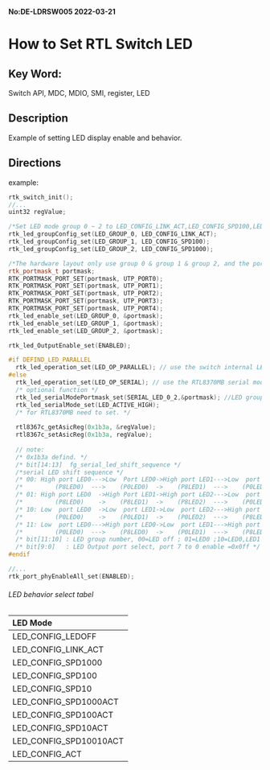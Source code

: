 **No:DE-LDRSW005 2022-03-21**
# How to Set RTL Switch LED
## Key Word:
Switch API, MDC, MDIO, SMI, register, LED
## Description
Example of setting LED display enable and behavior.

## Directions

example:
```cpp
rtk_switch_init();
//...
uint32 regValue;

/*Set LED mode group 0 ~ 2 to LED_CONFIG_LINK_ACT,LED_CONFIG_SPD100,LED_CONFIG_SPD1000 */
rtk_led_groupConfig_set(LED_GROUP_0, LED_CONFIG_LINK_ACT);
rtk_led_groupConfig_set(LED_GROUP_1, LED_CONFIG_SPD100);
rtk_led_groupConfig_set(LED_GROUP_2, LED_CONFIG_SPD1000);

/*The hardware layout only use group 0 & group 1 & group 2, and the port is Port 0 ~ Port 4 */
rtk_portmask_t portmask;
RTK_PORTMASK_PORT_SET(portmask, UTP_PORT0);
RTK_PORTMASK_PORT_SET(portmask, UTP_PORT1);
RTK_PORTMASK_PORT_SET(portmask, UTP_PORT2);
RTK_PORTMASK_PORT_SET(portmask, UTP_PORT3);
RTK_PORTMASK_PORT_SET(portmask, UTP_PORT4);
rtk_led_enable_set(LED_GROUP_0, &portmask);
rtk_led_enable_set(LED_GROUP_1, &portmask);
rtk_led_enable_set(LED_GROUP_2, &portmask);

rtk_led_OutputEnable_set(ENABLED);

#if DEFIND_LED_PARALLEL  
  rtk_led_operation_set(LED_OP_PARALLEL); // use the switch internal LED pin out.
#else
  rtk_led_operation_set(LED_OP_SERIAL); // use the RTL8370MB serial mode
  /* optional function */
  rtk_led_serialModePortmask_set(SERIAL_LED_0_2,&portmask); //LED group output LED0,LED1,LED2
  rtk_led_serialMode_set(LED_ACTIVE_HIGH);
  /* for RTL8370MB need to set. */
  
  rtl8367c_getAsicReg(0x1b3a, &regValue); 
  rtl8367c_setAsicReg(0x1b3a, regValue); 
  
  // note:
  /* 0x1b3a defind. */
  /* bit[14:13]	 fg_serial_led_shift_sequence */
  /*serial LED shift sequence */
  /* 00: High port LED0--->Low  Port LED0->High port LED1--->Low  port LED1->High port LED2--->Low  port LED2 */
  /*         (P8LED0)  --->    (P0LED0)  ->    (P8LED1)  --->    (P0LED1)  ->    (P8LED2)  --->    (P0LED2)   */
  /* 01: High port LED0  ->High Port LED1->High port LED2--->Low  port LED0->Low  port LED1  ->Low  port LED2 */
  /*         (P8LED0)    ->    (P8LED1)  ->    (P8LED2)  --->    (P0LED0)  ->    (P0LED1)    ->    (P0LED2)   */
  /* 10: Low  port LED0  ->Low  port LED1->Low  port LED2--->High port LED0->High port LED1  ->High port LED2 */
  /*         (P0LED0)    ->    (P0LED1)  ->    (P0LED2)  --->    (P8LED0)  ->    (P8LED1)    ->    (P8LED2)   */
  /* 11: Low  port LED0--->High port LED0->Low  port LED1--->High port LED1->Low  port LED2--->High port LED2 */
  /*         (P0LED0)  --->    (P8LED0)  ->    (P0LED1)  --->    (P8LED1)  ->    (P0LED2)  --->    (P8LED2)   */
  /* bit[11:10] : LED group number, 00=LED off ; 01=LED0 ;10=LED0,LED1 ;11=LED0,LED1,LED2
  /* bit[9:0]   : LED Output port select, port 7 to 0 enable =0x0ff */
#endif

//...
rtk_port_phyEnableAll_set(ENABLED);
```

###### LED behavior select tabel
| LED Mode  |
|:--| 
| LED_CONFIG_LEDOFF      |
| LED_CONFIG_LINK_ACT    |
| LED_CONFIG_SPD1000     |
| LED_CONFIG_SPD100      |
| LED_CONFIG_SPD10       |
| LED_CONFIG_SPD1000ACT  |
| LED_CONFIG_SPD100ACT   |
| LED_CONFIG_SPD10ACT    |
| LED_CONFIG_SPD10010ACT |
| LED_CONFIG_ACT         |
